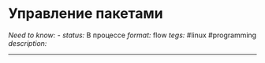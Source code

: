 # Управление пакетами
*Need to know:* -
*status:* В процессе
*format:* flow
*tegs:* #linux #programming
*description:*

---